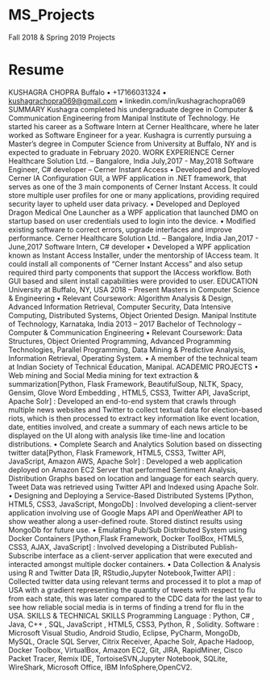 # MS_Projects
Fall 2018 & Spring 2019 Projects


# Resume

KUSHAGRA CHOPRA
Buffalo ▪ +17166031324 ▪ kushagrachopra069@gmail.com ▪ linkedin.com/in/kushagrachopra069
SUMMARY
Kushagra completed his undergraduate degree in Computer & Communication Engineering from Manipal Institute of Technology. He started his career as a Software Intern at Cerner Healthcare, where he later worked as Software Engineer for a year. Kushagra is currently pursuing a Master’s degree in Computer Science from University at Buffalo, NY and is expected to graduate in February 2020.
WORK EXPERIENCE
Cerner Healthcare Solution Ltd. – Bangalore, India July,2017 - May,2018
Software Engineer, C# developer – Cerner Instant Access
• Developed and Deployed Cerner IA Configuration GUI, a WPF application in .NET framework, that serves as one of the 3 main components of Cerner Instant Access. It could store multiple user profiles for one or many applications, providing required security layer to upheld user data privacy.
• Developed and Deployed Dragon Medical One Launcher as a WPF application that launched DMO on startup based on user credentials used to login into the device.
• Modified existing software to correct errors, upgrade interfaces and improve performance.
Cerner Healthcare Solution Ltd. – Bangalore, India Jan,2017 - June,2017
Software Intern, C# developer
• Developed a WPF application known as Instant Access Installer, under the mentorship of IAccess team. It could install all components of “Cerner Instant Access” and also setup required third party components that support the IAccess workflow. Both GUI based and silent install capabilities were provided to user.
EDUCATION
University at Buffalo, NY, USA 2018 – Present
Masters in Computer Science & Engineering
• Relevant Coursework: Algorithm Analysis & Design, Advanced Information Retrieval, Computer Security, Data Intensive Computing, Distributed Systems, Object Oriented Design.
Manipal Institute of Technology, Karnataka, India 2013 – 2017
Bachelor of Technology – Computer & Communication Engineering
• Relevant Coursework: Data Structures, Object Oriented Programming, Advanced Programming Technologies, Parallel Programming, Data Mining & Predictive Analysis, Information Retrieval, Operating System.
• A member of the technical team at Indian Society of Technical Education, Manipal.
ACADEMIC PROJECTS
• Web mining and Social Media mining for text extraction & summarization[Python, Flask Framework, BeautifulSoup, NLTK, Spacy, Gensim, Glove Word Embedding , HTML5, CSS3, Twitter API, JavaScript, Apache Solr] : Developed an end-to-end system that crawls through multiple news websites and Twitter to collect textual data for election-based riots, which is then processed to extract key information like event location, date, entities involved, and create a summary of each news article to be displayed on the UI along with analysis like time-line and location distributions.
• Complete Search and Analytics Solution based on dissecting twitter data[Python, Flask Framework, HTML5, CSS3, Twitter API, JavaScript, Amazon AWS, Apache Solr] : Developed a web application deployed on Amazon EC2 Server that performed Sentiment Analysis, Distribution Graphs based on location and language for each search query. Tweet Data was retrieved using Twitter API and Indexed using Apache Solr.
• Designing and Deploying a Service-Based Distributed Systems [Python, HTML5, CSS3, JavaScript, MongoDb] : Involved developing a client-server application involving use of Google Maps API and OpenWeather API to show weather along a user-defined route. Stored distinct results using MongoDb for future use.
• Emulating Pub/Sub Distributed System using Docker Containers [Python,Flask Framework, Docker ToolBox, HTML5, CSS3, AJAX, JavaScript] : Involved developing a Distributed Publish-Subscribe interface as a client-server application that were executed and interacted amongst multiple docker containers.
• Data Collection & Analysis using R and Twitter Data [R, RStudio,Jupyter Notebook,Twitter API] : Collected twitter data using relevant terms and processed it to plot a map of USA with a gradient representing the quantity of tweets with respect to flu from each state, this was later compared to the CDC data for the last year to see how reliable social media is in terms of finding a trend for flu in the USA.
SKILLS & TECHNICAL SKILLS
Programming Language : Python, C# , Java, C++ , SQL, JavaScript , HTML5, CSS3, Python, R , Solidity.
Software : Microsoft Visual Studio, Android Studio, Eclipse, PyCharm, MongoDb, MySQL, Oracle SQL Server, Citrix Receiver, Apache Solr, Apache Hadoop, Docker Toolbox, VirtualBox, Amazon EC2, Git, JIRA, RapidMiner, Cisco Packet Tracer, Remix IDE, TortoiseSVN,Jupyter Notebook, SQLite, WireShark, Microsoft Office, IBM InfoSphere,OpenCV2.
